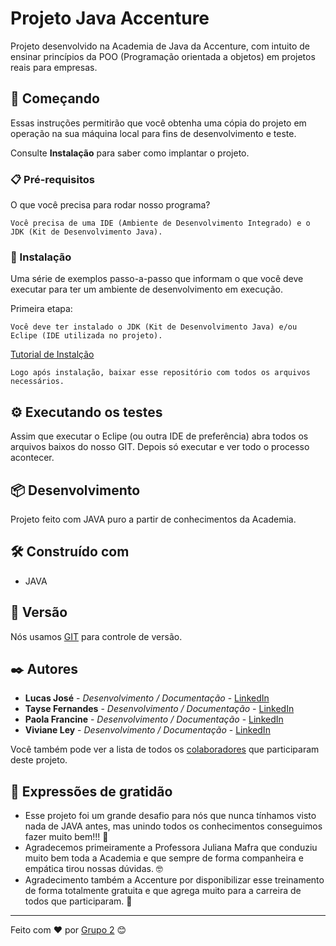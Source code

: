 # Projeto Java Accenture

Projeto desenvolvido na Academia de Java da Accenture, com intuito de ensinar princípios da POO (Programação orientada a objetos) em projetos reais para empresas.

## 🚀 Começando

Essas instruções permitirão que você obtenha uma cópia do projeto em operação na sua máquina local para fins de desenvolvimento e teste.

Consulte **Instalação** para saber como implantar o projeto.

### 📋 Pré-requisitos

O que você precisa para rodar nosso programa?

```
Você precisa de uma IDE (Ambiente de Desenvolvimento Integrado) e o JDK (Kit de Desenvolvimento Java).
```

### 🔧 Instalação

Uma série de exemplos passo-a-passo que informam o que você deve executar para ter um ambiente de desenvolvimento em execução.

Primeira etapa:

```
Você deve ter instalado o JDK (Kit de Desenvolvimento Java) e/ou Eclipe (IDE utilizada no projeto).
```

[Tutorial de Instalção](https://www.youtube.com/watch?v=dF0OlB81P-I)

```
Logo após instalação, baixar esse repositório com todos os arquivos necessários.
```

## ⚙️ Executando os testes

Assim que executar o Eclipe (ou outra IDE de preferência) abra todos os arquivos baixos do nosso GIT. Depois só executar e ver todo o processo acontecer.

## 📦 Desenvolvimento

Projeto feito com JAVA puro a partir de conhecimentos da Academia.

## 🛠️ Construído com

* JAVA

## 📌 Versão

Nós usamos [GIT](https://git-scm.com/) para controle de versão. 

## ✒️ Autores

* **Lucas José** - *Desenvolvimento / Documentação* - [LinkedIn](https://www.linkedin.com/in/lucas-jos%C3%A9-094b30193/)
* **Tayse Fernandes** - *Desenvolvimento / Documentação* - [LinkedIn](https://www.linkedin.com/in/tayse-alves/)
* **Paola Francine** - *Desenvolvimento / Documentação* - [LinkedIn](https://www.linkedin.com/in/paola-francine-0194731b5/l)
* **Viviane Ley** - *Desenvolvimento / Documentação* - [LinkedIn](https://www.linkedin.com/in/viviane-ley-25b34a106/)

Você também pode ver a lista de todos os [colaboradores](https://github.com/paolafrancinez/Projeto-Java/graphs/contributors) que participaram deste projeto.

## 🎁 Expressões de gratidão

* Esse projeto foi um grande desafio para nós que nunca tínhamos visto nada de JAVA antes, mas unindo todos os conhecimentos conseguimos fazer muito bem!!! 📢
* Agradecemos primeiramente a Professora Juliana Mafra que conduziu muito bem toda a Academia e que sempre de forma companheira e empática tirou nossas dúvidas. 🤓
* Agradecimento também a Accenture por disponibilizar esse treinamento de forma totalmente gratuita e que agrega muito para a carreira de todos que participaram. 🥳


---
Feito com ❤️ por [Grupo 2](https://github.com/paolafrancinez/Projeto-Java) 😊
